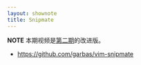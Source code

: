 ```yaml
---
layout: shownote
title: Snipmate
---
```

__NOTE__ 本期视频是[第二期](http://haoduoshipin.com/episodes/2)的改进版。

- <https://github.com/garbas/vim-snipmate>

